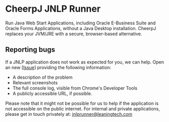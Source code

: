 # CheerpJ JNLP Runner

Run Java Web Start Applications, including Oracle E-Business Suite and Oracle Forms Applications, without a Java Desktop installation. CheerpJ replaces your JVM/JRE with a secure, browser-based  alternative.

## Reporting bugs

If a JNLP application does not work as expected for you, we can help. Open an new [[Issue]](https://github.com/leaningtech/cheerpj-jnlprunner/issues) providing the following information:

* A description of the problem
* Relevant screenshots
* The full console log, visible from Chrome's Developer Tools
* A publicly accessible URL, if possible.

Please note that it might not be possible for us to help if the application is not accessible on the public internet. For internal and private applications, please get in touch privately at: jnlprunner@leaningtech.com
